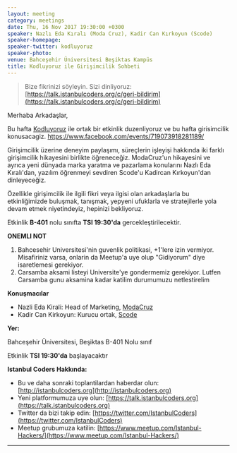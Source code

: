 ```yaml
---
layout: meeting
category: meetings
date: Thu, 16 Nov 2017 19:30:00 +0300
speaker: Nazlı Eda Kıralı (Moda Cruz), Kadir Can Kırkoyun (Scode)
speaker-homepage:
speaker-twitter: kodluyoruz
speaker-photo:
venue: Bahceşehir Üniversitesi Beşiktas Kampüs
title: Kodluyoruz ile Girişimcilik Sohbeti
---
```


> Bize fikrinizi söyleyin. Sizi dinliyoruz: [https://talk.istanbulcoders.org/c/geri-bildirim](https://talk.istanbulcoders.org/c/geri-bildirim)

Merhaba Arkadaşlar,

Bu hafta <a href='https://www.kodluyoruz.org/'>Kodluyoruz</a> ile ortak bir etkinlik duzenliyoruz ve bu hafta girisimcilik konusacagiz.
https://www.facebook.com/events/719073918281189/

Girişimcilik üzerine deneyim paylaşımı, süreçlerin işleyişi hakkında iki farklı girişimcilik hikayesini birlikte öğreneceğiz. ModaCruz'un hikayesini ve ayrıca yeni dünyada marka yaratma ve pazarlama konularını Nazlı Eda Kıralı'dan, yazılım öğrenmeyi sevdiren Scode'u Kadircan Kırkoyun'dan dinleyeceğiz.

Özellikle girişimcilik ile ilgili fikri veya ilgisi olan arkadaşlarla bu etkinliğimizde buluşmak, tanışmak, yepyeni ufuklarla ve stratejilerle yola devam etmek niyetindeyiz, hepinizi bekliyoruz.

Etkinlik __B-401__ nolu sınıfta __TSI 19:30'da__ gercekleştirilecektir.

__ONEMLI NOT__
1. Bahcesehir Universitesi'nin guvenlik politikasi, +1'lere izin vermiyor. Misafiriniz varsa, onlarin da Meetup'a uye olup "Gidiyorum" diye isaretlemesi gerekiyor.
2. Carsamba aksami listeyi Universite'ye gondermemiz gerekiyor. Lutfen Carsamba gunu aksamina kadar katilim durumumuzu netlestirelim


**Konuşmacılar**

   * Nazli Eda Kirali: Head of Marketing, <a href='http://www.modacruz.com'>ModaCruz</a>
   * Kadir Can Kirkoyun: Kurucu ortak, <a href='http://scodeapp.com/'>Scode</a>

**Yer:**

Bahceşehir Üniversitesi, Beşiktas B-401 Nolu sınıf

Etkinlik __TSI 19:30'da__ başlayacaktır

**Istanbul Coders Hakkında:**

- Bu ve daha sonraki toplantilardan haberdar olun: [http://istanbulcoders.org](http://istanbulcoders.org)
- Yeni platformumuza uye olun: [https://talk.istanbulcoders.org](https://talk.istanbulcoders.org)
- Twitter da bizi takip edin: [https://twitter.com/IstanbulCoders](https://twitter.com/IstanbulCoders)
- Meetup grubumuza katilin: [https://www.meetup.com/Istanbul-Hackers/](https://www.meetup.com/Istanbul-Hackers/)

----
